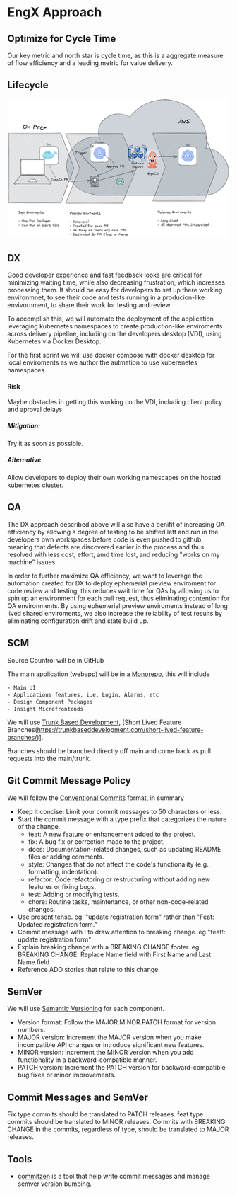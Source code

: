 # EngX Approach


## Optimize for Cycle Time

Our key metric and north star is cycle time, as this is a aggregate measure of
flow efficiency and a leading metric for value delivery.

## Lifecycle

![Application Lifecycle](assets/lifecycle.png)

## DX

Good developer experience and fast feedback looks are critical for minimizing
waiting time, while also decreasing frustration, which increases processing
them. It should be easy for developers to set up there working environmnet, to
see their code and tests running in a producion-like envivornment, to share
their work for testing and review.

To accomplish this, we will automate the deployment of the application
leveraging kubernetes namespaces to create production-like enviroments across
delivery pipeline, including on the developers desktop (VDI), using Kubernetes
via Docker Desktop.

For the first sprint we will use docker compose with docker desktop for local
enviroments as we author the autmation to use kuberenetes namespaces.

#### Risk

Maybe obstacles in getting this working on the VDI, including client policy and
aproval delays.

##### Mitigation:

Try it as soon as possible.

##### Alternative

Allow developers to deploy their own working namescapes on the hosted
kubernetes cluster.

## QA

The DX approach described above will also have a benifit of increasing QA
efficiency by allowing a degree of testing to be shifted left and run in the
developers own workspaces before code is even pushed to github, meaning that
defects are discovered earlier in the process and thus resolved with less cost,
effort, amd time lost, and reducing "works on my machine" issues.

In order to further maximize QA efficiency, we want to leverage the automation
created for DX to deploy ephemerial preview enviroment for code review and
testing, this reduces wait time for QAs by allowing us to spin up an
environment for each pull request, thus eliminating contention for QA
environments. By using ephemerial preview enviroments instead of long lived
shared enviroments, we also increase the reliability of test results by
eliminating configuration drift and state build up.

## SCM

Source Countrol will be in GitHub

The main application (webapp) will be in a [Monorepo](https://monorepo.tools), this will include

    - Main UI
    - Applications features, i.e. Login, Alarms, etc
    - Design Component Packages
    - Insight Microfrontends

We will use [Trunk Based Development](https://trunkbaseddevelopment.com), [Short Lived Feature Branches(https://trunkbaseddevelopment.com/short-lived-feature-branches/)].

Branches should be branched directly off main and come back as pull requests into the main/trunk.

## Git Commit Message Policy

We will follow the [Conventional Commits](https://www.conventionalcommits.org/en/v1.0.0/#summary) format, in summary

- Keep it concise: Limit your commit messages to 50 characters or less.
- Start the commit message with a type prefix that categorizes the nature of
the change.
  - feat: A new feature or enhancement added to the project.
  - fix: A bug fix or correction made to the project.
  - docs: Documentation-related changes, such as updating README files or
    adding comments.
  - style: Changes that do not affect the code's functionality (e.g.,
    formatting, indentation).
  - refactor: Code refactoring or restructuring without adding new features or
    fixing bugs.
  - test: Adding or modifying tests.
  - chore: Routine tasks, maintenance, or other non-code-related changes.
- Use present tense. eg. "update registration form" rather than "Feat: Updated
  registration form."
- Commit message with ! to draw attention to breaking change. eg "feat!:
  update registration form"
- Explain breaking change with a BREAKING CHANGE footer.
  eg: BREAKING CHANGE: Replace Name field with First Name and Last Name field
- Reference ADO stories that relate to this change.

## SemVer

We will use [Semantic Versioning](https://semver.org/) for each component.

- Version format: Follow the MAJOR.MINOR.PATCH format for version numbers.
- MAJOR version: Increment the MAJOR version when you make incompatible API
  changes or introduce significant new features.
- MINOR version: Increment the MINOR version when you add functionality in a
  backward-compatible manner.
- PATCH version: Increment the PATCH version for backward-compatible bug fixes
  or minor improvements.

## Commit Messages and SemVer

Fix type commits should be translated to PATCH releases. feat type commits
should be translated to MINOR releases. Commits with BREAKING CHANGE in the
commits, regardless of type, should be translated to MAJOR releases.

## Tools

- [commitzen](https://commitizen-tools.github.io/commitizen/) is a tool that
  help write commit messages and manage semver version bumping.



